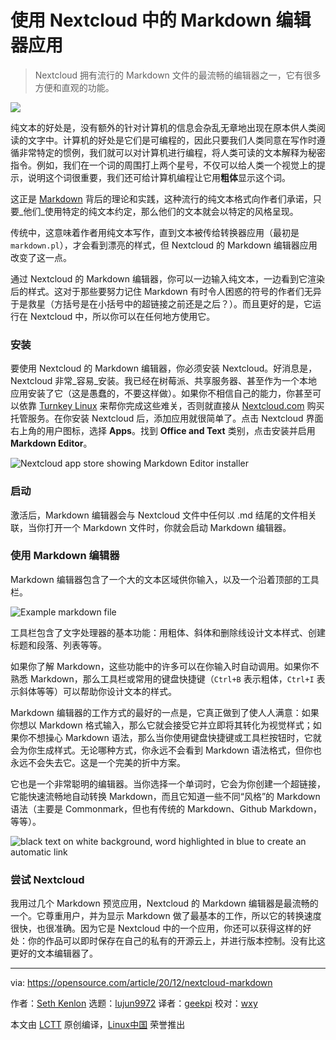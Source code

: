 [#]: collector: (lujun9972)
[#]: translator: (geekpi)
[#]: reviewer: (wxy)
[#]: publisher: ( )
[#]: url: ( )
[#]: subject: (Use the Markdown Editor app in Nextcloud)
[#]: via: (https://opensource.com/article/20/12/nextcloud-markdown)
[#]: author: (Seth Kenlon https://opensource.com/users/seth)

使用 Nextcloud 中的 Markdown 编辑器应用
======

> Nextcloud 拥有流行的 Markdown 文件的最流畅的编辑器之一，它有很多方便和直观的功能。

![](https://img.linux.net.cn/data/attachment/album/202101/09/164849mofte5zy5ryuewax.jpg)

纯文本的好处是，没有额外的针对计算机的信息会杂乱无章地出现在原本供人类阅读的文字中。计算机的好处是它们是可编程的，因此只要我们人类同意在写作时遵循非常特定的惯例，我们就可以对计算机进行编程，将人类可读的文本解释为秘密指令。例如，我们在一个词的周围打上两个星号，不仅可以给人类一个视觉上的提示，说明这个词很重要，我们还可给计算机编程让它用**粗体**显示这个词。

这正是 [Markdown][2] 背后的理论和实践，这种流行的纯文本格式向作者们承诺，只要_他们_使用特定的纯文本约定，那么他们的文本就会以特定的风格呈现。

传统中，这意味着作者用纯文本写作，直到文本被传给转换器应用（最初是 `markdown.pl`），才会看到漂亮的样式，但 Nextcloud 的 Markdown 编辑器应用改变了这一点。

通过 Nextcloud 的 Markdown 编辑器，你可以一边输入纯文本，一边看到它渲染后的样式。这对于那些要努力记住 Markdown 有时令人困惑的符号的作者们无异于是救星（方括号是在小括号中的超链接之前还是之后？）。而且更好的是，它运行在 Nextcloud 中，所以你可以在任何地方使用它。

### 安装

要使用 Nextcloud 的 Markdown 编辑器，你必须安装 Nextcloud。好消息是，Nextcloud 非常_容易_安装。我已经在树莓派、共享服务器、甚至作为一个本地应用安装了它（这是愚蠢的，不要这样做）。如果你不相信自己的能力，你甚至可以依靠 [Turnkey Linux][3] 来帮你完成这些难关，否则就直接从 [Nextcloud.com][4] 购买托管服务。在你安装 Nextcloud 后，添加应用就很简单了。点击 Nextcloud 界面右上角的用户图标，选择 **Apps**。找到 **Office and Text** 类别，点击安装并启用 **Markdown Editor**。

![Nextcloud app store showing Markdown Editor installer][5]

### 启动

激活后，Markdown 编辑器会与 Nextcloud 文件中任何以 .md 结尾的文件相关联，当你打开一个 Markdown 文件时，你就会启动 Markdown 编辑器。

### 使用 Markdown 编辑器

Markdown 编辑器包含了一个大的文本区域供你输入，以及一个沿着顶部的工具栏。

![Example markdown file][6]

工具栏包含了文字处理器的基本功能：用粗体、斜体和删除线设计文本样式、创建标题和段落、列表等等。

如果你了解 Markdown，这些功能中的许多可以在你输入时自动调用。如果你不熟悉 Markdown，那么工具栏或常用的键盘快捷键（`Ctrl+B` 表示粗体，`Ctrl+I` 表示斜体等等）可以帮助你设计文本的样式。

Markdown 编辑器的工作方式的最好的一点是，它真正做到了使人人满意：如果你想以 Markdown 格式输入，那么它就会接受它并立即将其转化为视觉样式；如果你不想操心 Markdown 语法，那么当你使用键盘快捷键或工具栏按钮时，它就会为你生成样式。无论哪种方式，你永远不会看到 Markdown 语法格式，但你也永远不会失去它。这是一个完美的折中方案。

它也是一个非常聪明的编辑器。当你选择一个单词时，它会为你创建一个超链接，它能快速流畅地自动转换 Markdown，而且它知道一些不同“风格”的 Markdown 语法（主要是 Commonmark，但也有传统的 Markdown、Github Markdown，等等）。

![black text on white background, word highlighted in blue to create an automatic link][7]

### 尝试 Nextcloud

我用过几个 Markdown 预览应用，Nextcloud 的 Markdown 编辑器是最流畅的一个。它尊重用户，并为显示 Markdown 做了最基本的工作，所以它的转换速度很快，也很准确。因为它是 Nextcloud 中的一个应用，你还可以获得这样的好处：你的作品可以即时保存在自己的私有的开源云上，并进行版本控制。没有比这更好的文本编辑器了。

--------------------------------------------------------------------------------

via: https://opensource.com/article/20/12/nextcloud-markdown

作者：[Seth Kenlon][a]
选题：[lujun9972][b]
译者：[geekpi](https://github.com/geekpi)
校对：[wxy](https://github.com/wxy)

本文由 [LCTT](https://github.com/LCTT/TranslateProject) 原创编译，[Linux中国](https://linux.cn/) 荣誉推出

[a]: https://opensource.com/users/seth
[b]: https://github.com/lujun9972
[1]: https://opensource.com/sites/default/files/styles/image-full-size/public/lead-images/computer_desk_home_laptop_browser.png?itok=Y3UVpY0l (Digital images of a computer desktop)
[2]: https://opensource.com/article/19/9/introduction-markdown
[3]: https://www.turnkeylinux.org/nextcloud
[4]: http://nextcloud.com
[5]: https://opensource.com/sites/default/files/uploads/nextcloud-app-install-31_days-markdown-opensource.jpg (Nextcloud app store showing Markdown Editor installer)
[6]: https://opensource.com/sites/default/files/uploads/nextcloud-markdown-31-days-opensource.jpg (Example markdown file )
[7]: https://opensource.com/sites/default/files/uploads/nextcloud-link-31_days_markdown-opensource.jpg (black text on white background, word highlighted in blue to create an automatic link)
